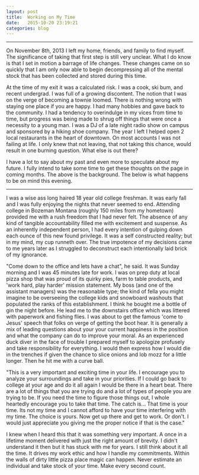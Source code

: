 ```yaml
---
layout: post
title:  Working on My Time
date:   2015-10-20 23:19:21
categories: blog
---
```


--------------

On November 8th, 2013 I left my home, friends, and family to find myself. The significance of taking that first step is still very unclear.  What I do know is that I set in motion a barrage of life changes. These changes came on so quickly that I am only now able to begin decompressing all of the mental stock that has been collected and stored during this time. 

At the time of my exit it was a calculated risk. I was a cook, ski bum, and recent undergrad. I was full of a growing discontent. The notion that I was on the verge of becoming a townie loomed. There is nothing wrong with staying one place if you are happy. I had many hobbies and gave back to the community. I had a tendency to overindulge in my vices from time to time, but progress was being made to shrug off things that were once a necessity to a young man. I was a DJ of a late night radio show on campus and sponsored by a hiking shoe company. The year I left I helped open 2 local restaurants in the heart of downtown. On most accounts I was not failing at life. I only knew that not leaving, that not taking this chance, would result in one burning question. What else is out there?

I have a lot to say about my past and even more to speculate about my future. I fully intend to take some time to get these thoughts on the page in coming months. The above is the background. The below is what happens to be on mind this evening.

-------------

I was a wise ass long haired 18 year old college freshman. It was early fall and I was fully enjoying the nights that never seemed to end. Attending college in Bozeman Montana (roughly 150 miles from my hometown) provided me with a rush freedom that I had never felt. The absence of any kind of tangible accountability filled me with excitement and suspense. As an inherently independent person, I had every intention of gulping down each ounce of this new found privilege. It was a self constructed reality; but in my mind, my cup runneth over. The true impotence of my decisions came to me years later as I struggled to deconstruct each intentionally laid brick of my ignorance.

"Come down to the office and lets have a chat", he said. It was Sunday morning and I was 45 minutes late for work. I was on prep duty at local pizza shop that was proud of its quirky pies, farm to table products, and 'work hard, play harder' mission statement. My boss (and one of the assistant managers) was the reasonable type; the kind of fella you might imagine to be overseeing the college kids and snowboard washouts that populated the ranks of this establishment. I think he bought me a bottle of gin the night before. He lead me to the downstairs office which was littered with paperwork and fishing flies. I was about to get the famous 'come to Jesus' speech that folks on verge of getting the boot hear. It is generally a mix of leading questions about your your current happiness in the position and what the company can do to improve your moral. As an experienced duck diver in the face of trouble I prepared myself to apologize profusely and take responsibility for everything. I would then express how I would die in the trenches if given the chance to slice onions and lob mozz for a little longer. Then he hit me with a curve ball.

"This is a very important and exciting time in your life. I encourage you to analyze your surroundings and take in your priorities. If I could go back to college at your age and do it all again I would be there in a heart beat. There are a lot of things that you are trying do and a lot of types of people you are trying to be. If you need the time to figure those things out, I whole heartedly encourage you to take that time. The catch is... That time is your time. Its not my time and I cannot afford to have your time interfering with my time. The choice is yours. Now get up there and get to work. Or don't. I would just appreciate you giving me the proper notice if that is the case."

I knew when I heard this that it was something very important. A once in a lifetime moment delivered with just the right amount of brevity. I didn't understand it then but it has stuck with me for years. I still think about it all the time. It drives my work ethic and how I handle my commitments. Within the walls of dirty little pizza place magic can happen. Never estimate an individual and take stock of your time. Make every second count.